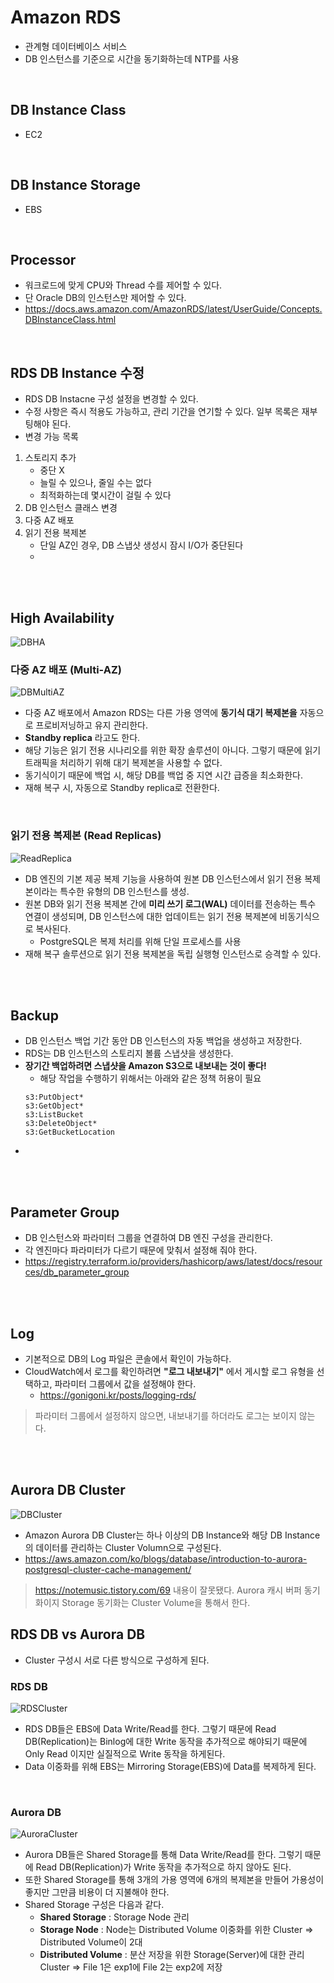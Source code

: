 # Amazon RDS
* 관계형 데이터베이스 서비스
* DB 인스턴스를 기준으로 시간을 동기화하는데 NTP를 사용
</br>


## DB Instance Class
* EC2
</br>


## DB Instance Storage
* EBS
</br>


## Processor
* 워크로드에 맞게 CPU와 Thread 수를 제어할 수 있다.
* 단 Oracle DB의 인스턴스만 제어할 수 있다.
* https://docs.aws.amazon.com/AmazonRDS/latest/UserGuide/Concepts.DBInstanceClass.html
</br>

## RDS DB Instance 수정
* RDS DB Instacne 구성 설정을 변경할 수 있다.
* 수정 사항은 즉시 적용도 가능하고, 관리 기간을 연기할 수 있다. 일부 목록은 재부팅해야 된다.
* 변경 가능 목록
1. 스토리지 추가
    * 중단 X
    * 늘릴 수 있으나, 줄일 수는 없다
    * 최적화하는데 몇시간이 걸릴 수 있다
2. DB 인스턴스 클래스 변경
3. 다중 AZ 배포
4. 읽기 전용 복제본
    * 단일 AZ인 경우, DB 스냅샷 생성시 잠시 I/O가 중단된다
    * 
</br>
</br>


## High Availability 
![DBHA](../img/DBHA.png)
</br>

### 다중 AZ 배포 (Multi-AZ)
![DBMultiAZ](../img/DBMultiAZ.png)
* 다중 AZ 배포에서 Amazon RDS는 다른 가용 영역에 __동기식 대기 복제본을__ 자동으로 프로비저닝하고 유지 관리한다.
* __Standby replica__ 라고도 한다.
* 해당 기능은 읽기 전용 시나리오를 위한 확장 솔루션이 아니다. 그렇기 때문에 읽기 트래픽을 처리하기 위해 대기 복제본을 사용할 수 없다.
* 동기식이기 때문에 백업 시, 해당 DB를 백업 중 지연 시간 급증을 최소화한다.
* 재해 복구 시, 자동으로 Standby replica로 전환한다.
</br>

### 읽기 전용 복제본 (Read Replicas)
![ReadReplica](../img/ReadReplica.png)
* DB 엔진의 기본 제공 복제 기능을 사용하여 원본 DB 인스턴스에서 읽기 전용 복제본이라는 특수한 유형의 DB 인스턴스를 생성.
* 원본 DB와 읽기 전용 복제본 간에 __미리 쓰기 로그(WAL)__ 데이터를 전송하는 특수 연결이 생성되며, DB 인스턴스에 대한 업데이트는 읽기 전용 복제본에 비동기식으로 복사된다.
    * PostgreSQL은 복제 처리를 위해 단일 프로세스를 사용
* 재해 복구 솔루션으로 읽기 전용 복제본을 독립 실행형 인스턴스로 승격할 수 있다.
</br>
</br>


## Backup
* DB 인스턴스 백업 기간 동안 DB 인스턴스의 자동 백업을 생성하고 저장한다.
* RDS는 DB 인스턴스의 스토리지 볼륨 스냅샷을 생성한다.
* __장기간 백업하려면 스냅샷을 Amazon S3으로 내보내는 것이 좋다!__
    * 해당 작업을 수행하기 위해서는 아래와 같은 정책 허용이 필요
    ```
    s3:PutObject*
    s3:GetObject*
    s3:ListBucket
    s3:DeleteObject*
    s3:GetBucketLocation
    ```
* 
</br>
</br>


## Parameter Group
* DB 인스턴스와 파라미터 그룹을 연결하여 DB 엔진 구성을 관리한다.
* 각 엔진마다 파라미터가 다르기 때문에 맞춰서 설정해 줘야 한다.
* https://registry.terraform.io/providers/hashicorp/aws/latest/docs/resources/db_parameter_group
</br>
</br>


## Log
* 기본적으로 DB의 Log 파일은 콘솔에서 확인이 가능하다.
* CloudWatch에서 로그를 확인하려면 __"로그 내보내기"__ 에서 게시할 로그 유형을 선택하고, 파라미터 그룹에서 값을 설정해야 한다.
    * https://gonigoni.kr/posts/logging-rds/
> 파라미터 그룹에서 설정하지 않으면, 내보내기를 하더라도 로그는 보이지 않는다.
</br>
</br>



## Aurora DB Cluster
![DBCluster](../img/DBCluster.png)
* Amazon Aurora DB Cluster는 하나 이상의 DB Instance와 해당 DB Instance의 데이터를 관리하는 Cluster Volumn으로 구성된다.
* https://aws.amazon.com/ko/blogs/database/introduction-to-aurora-postgresql-cluster-cache-management/
> https://notemusic.tistory.com/69 내용이 잘못됐다. Aurora 캐시 버퍼 동기화이지 Storage 동기화는 Cluster Volume을 통해서 한다.

## RDS DB vs Aurora DB
* Cluster 구성시 서로 다른 방식으로 구성하게 된다.

### RDS DB
![RDSCluster](../img/RDSCluster.jpg)
* RDS DB들은 EBS에 Data Write/Read를 한다. 그렇기 때문에 Read DB(Replication)는 Binlog에 대한 Write 동작을 추가적으로 해야되기 때문에 Only Read 이지만 실질적으로 Write 동작을 하게된다.
* Data 이중화를 위해 EBS는 Mirroring Storage(EBS)에 Data를 복제하게 된다.
</br>

### Aurora DB
![AuroraCluster](../img/AuroraCluster.jpg)
* Aurora DB들은 Shared Storage를 통해 Data Write/Read를 한다. 그렇기 때문에 Read DB(Replication)가 Write 동작을 추가적으로 하지 않아도 된다.
* 또한 Shared Storage를 통해 3개의 가용 영역에 6개의 복제본을 만들어 가용성이 좋지만 그만큼 비용이 더 지불해야 한다.
* Shared Storage 구성은 다음과 같다.
    * __Shared Storage__ : Storage Node 관리
    * __Storage Node__ : Node는 Distributed Volume 이중화를 위한 Cluster => Distributed Volume이 2대
    * __Distributed Volume__ : 분산 저장을 위한 Storage(Server)에 대한 관리 Cluster => File 1은 exp1에 File 2는 exp2에 저장
</br>
</br>